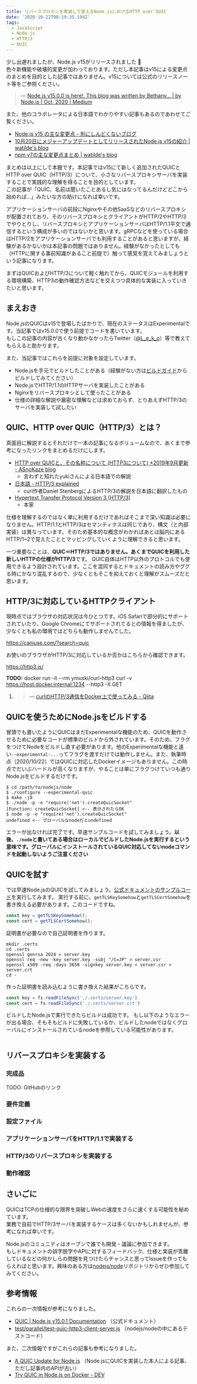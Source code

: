 ```yaml
---
title: リバースプロキシを実装して覚えるNode.jsにおけるHTTP over QUIC
date: '2020-10-22T08:19:35.194Z'
tags:
  - JavaScript
  - Node.js
  - HTTP/3
  - QUIC
---
```


少し出遅れましたが、Node.js v15がリリースされました :tada:  
色々新機能や破壊的変更が加わっております。ただし本記事はv15による変更点のまとめを目的とした記事ではありません。v15については公式のリリースノート等をご参照ください。

> &mdash; [Node.js v15.0.0 is here!. This blog was written by Bethany… | by Node.js | Oct, 2020 | Medium](https://medium.com/@nodejs/node-js-v15-0-0-is-here-deb00750f278)

また、他のコラボレータによる日本語でわかりやすい記事もあるのであわせてご覧ください。

- [Node.js v15 の主な変更点 - 別にしんどくないブログ](https://shisama.hatenablog.com/entry/2020/10/21/004612)  
- [10月20日にメジャーアップデートとしてリリースされたNode.js v15の紹介 | watilde's blog](https://blog.watilde.com/2020/10/20/node-js-v15/)  
- [npm v7の主な変更点まとめ | watilde's blog](https://blog.watilde.com/2020/10/14/npm-v7%E3%81%AE%E4%B8%BB%E3%81%AA%E5%A4%89%E6%9B%B4%E7%82%B9%E3%81%BE%E3%81%A8%E3%82%81/)  

まとめは以上にして本題です。本記事ではv15にて新しく追加されたQUICとHTTP over QUIC（HTTP/3）について、小さなリバースプロキシサーバを実装することで実践的な理解を得ることを目的としています。  
この記事が「QUIC、名前は聞いたことあるし気にはなってるんだけどどこから始めれば...」みたいな方の助けになれば幸いです。

アプリケーションサーバの前段にNginxやその他SaaSなどのリバースプロキシが配置されており、そのリバースプロキシとクライアントがHTTP/2やHTTP/3でやりとりし、リバースプロキシとアプリケーションサーバはHTTP/1.1平文で通信するという構成が多いのではないかと思います。gRPCなどを使っている場合はHTTP/2をアプリケーションサーバでも利用することがあると思いますが、経験があるかないかは本記事の問題ではありません。経験がなかったとしても（HTTPに関する事前知識があること前提で）触って感覚を覚えてみましょうという記事になります。

まずはQUICおよびHTTP/3について軽く触れてから、QUICモジュールを利用する環境構築、HTTP3の動作確認方法などを交えつつ具体的な実装に入っていきたいと思います。

## まえおき

Node.jsのQUICはv15で登場したばかりで、現在のステータスはExperimentalです。当記事ではv15.0.0で使う前提でコードを書いています。  
もしこの記事の内容が古くなり動かなかったらTwitter（[@L\_e\_k\_o](https://twitter.com/L_e_k_o)）等で教えてもらえると助かります。

また、当記事ではこれらを前提に対象を設定しています。

- Node.jsを手元でビルドしたことがある（経験がない方は[ビルドガイド](https://github.com/nodejs/node/blob/master/BUILDING.md)からビルドしてみてください）
- Node.jsでHTTP/1.1のHTTPサーバを実装したことがある
- Nginxをリバースプロキシとして使ったことがある
- 仕様の詳細な解説や厳密な理解などは求めておらず、とりあえずHTTP/3のサーバを実装して試したい

## QUIC、HTTP over QUIC（HTTP/3）とは？

真面目に解説するとそれだけで一本の記事になるボリュームなので、あくまで参考になったリンクをまとめるだけにします。  

- [HTTP over QUICと、その名称について (HTTP3について) *2019年9月更新 - ASnoKaze blog](https://asnokaze.hatenablog.com/entry/2018/11/06/025016)
  - 言わずと知れたyukiさんによる日本語での解説
- [日本語 - HTTP/3 explained](https://http3-explained.haxx.se/ja)
  - curl作者Daniel StenbergによるHTTP/3の解説を日本語に翻訳したもの
- [Hypertext Transfer Protocol Version 3 (HTTP/3)](https://tools.ietf.org/id/draft-ietf-quic-http-23.html)
  - 本家

仕様を理解するのではなく単に利用するだけであればそこまで深い知識は必要になりません。HTTP/1.1とHTTP/3はセマンティクスは同じであり、構文（と内部実装）は異なっています。そのため基本的な概念がわかればあとは脳内にあるHTTP/1~2で覚えたこととマッピングしていくように理解できると思います。

一つ重要なことは、**QUIC＝HTTP/3ではありません。あくまでQUICを利用した新しいHTTPの仕様がHTTP/3**です。
QUIC自体はHTTP以外のプロトコルでも使用できるよう設計されています。ここを混同するとドキュメントの読み方やググる時にかなり混乱するので、少なくともそこを抑えておくと理解がスムーズだと思います。

## HTTP/3に対応しているHTTPクライアント

現時点ではブラウザの対応状況は今ひとつです。iOS Safariで部分的にサポートされていたり、Google Chromeにてサポートされてるとの情報を得ましたが、少なくとも私の環境ではどちらも動作しませんでした。

https://caniuse.com/?search=quic

お使いのブラウザがHTTP/3に対応しているか否かはこちらから確認できます。

https://http3.is/


**TODO:** docker run -it --rm ymuski/curl-http3 curl -v https://host.docker.internal:1234 --http3 -X GET

1. > &mdash; [curlのHTTP/3通信をDocker上で使ってみる - Qiita](https://qiita.com/inductor/items/8d1bc0e95b71e814dbcf)

## QUICを使うためにNode.jsをビルドする

冒頭でも書いたようにQUICはまだExperimentalな機能のため、QUICを動作させるために必要なコードが標準のビルドから外されています。そのため、フラグをつけてNodeをビルドし直す必要があります。他のExperimentalな機能と違い`--experimental-...`ってフラグを渡すだけでは動作しません。また、執筆時点（2020/10/22）ではQUICに対応したDockerイメージもありません。この時点でだいぶハードルが高くなりますが、やることは単にフラグつけていつも通りNode.jsをビルドするだけです。

```
$ cd /path/to/nodejs/node
$ ./configure --experimental-quic
$ make -j8
$ ./node -p -e "require('net').createQuicSocket"
[Function: createQuicSocket] <-- 表示されたらOK
$ node -p -e "require('net').createQuicSocket"
undefined <-- グローバルなnodeだとundefined
```

エラーが出なければ完了です。早速サンプルコードを試してみましょう。**以後、`./node`と書いてある場合はローカルでビルドしたNode.jsを実行するという意味です。グローバルにインストールされているQUIC対応してないnodeコマンドを起動しないようご注意ください**

## QUICを試す

では早速Node.jsのQUICを試してみましょう。[公式ドキュメントのサンプルコード](https://nodejs.org/dist/latest-v15.x/docs/api/quic.html#quic_example)を実行してみます。
実行する前に、`getTLSKeySomehow`と`getTLSCertSomehow`を書き換える必要があります。このコードですね。

```js
const key = getTLSKeySomehow();
const cert = getTLSCertSomehow();
```

証明書が必要なので自己証明書を作ります。

```
mkdir .certs
cd .certs
openssl genrsa 2024 > server.key
openssl req -new -key server.key -subj "/C=JP" > server.csr
openssl x509 -req -days 3650 -signkey server.key < server.csr > server.crt
cd -
```

作った証明書を読み込むように書き換えた結果がこちらです。

```js
const key = fs.readFileSync('./.certs/server.key')
const cert = fs.readFileSync('./.certs/server.crt')
```

ビルドしたNode.jsで実行できたらビルドは成功です。
もし以下のようなエラーが出る場合、そもそもビルドに失敗しているか、ビルドしたnodeではなくグローバルにインストールされているnodeを参照している可能性があります。

```
```

## リバースプロキシを実装する

### 完成品
TODO: GitHubのリンク

### 要件定義

### 設定ファイル

### アプリケーションサーバをHTTP/1.1で実装する

### HTTP/3のリバースプロキシを実装する

### 動作確認

## さいごに

QUICはTCPの仕様的な限界を突破しWebの速度をさらに速くする可能性を秘めています。  
業務で自前でHTTP/3サーバを実装するケースは多くないかもしれませんが、参考になれば幸いです。  

Node.jsのコミュニティはオープンで誰でも開発・議論に参加できます。  
もしドキュメントの誤字脱字やAPIに対するフィードバック、仕様と実装が乖離しているなどの何かしらの問題を見つけたらチャンスと思ってIssueを作ってもらえればと思います。興味のある方は[nodejs/node](https://github.com/nodejs/node)リポジトリからぜひ参加してみてください。

## 参考情報

これらの一次情報が参考になりました。

- [QUIC | Node.js v15.0.1 Documentation](https://nodejs.org/dist/latest-v15.x/docs/api/quic.html) （公式ドキュメント）
- [test/parallel/test-quic-http3-client-server.js](https://github.com/nodejs/node/blob/7657f62b1810b94acbe7db68089b608213b34749/test/parallel/test-quic-http3-client-server.js) （nodejs/nodeの中にあるテストコード）

また、二次情報ですがこれらの記事も参考になりました。

- [A QUIC Update for Node.js](https://www.nearform.com/blog/a-quic-update-for-node-js/) （Node.jsにQUICを実装した本人による記事、ただし記事内のAPIが古い）
- [Try QUIC in Node.js on Docker - DEV](https://dev.to/nwtgck/try-quic-in-node-js-on-docker-l8c)

